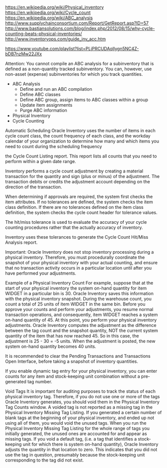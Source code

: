 https://en.wikipedia.org/wiki/Physical_inventory
https://en.wikipedia.org/wiki/Cycle_count
https://en.wikipedia.org/wiki/ABC_analysis
http://www.supplychainconsortium.com/Report/GetReport.asp?ID=57
http://www.bastiansolutions.com/blog/index.php/2012/08/15/why-cycle-counting-beats-physical-inventories/
http://www.inventoryops.com/guide_inv_acc.htm

https://www.youtube.com/playlist?list=PLjPRCUDAqllygn5NC4Z-bDB7nzMw22JXx


Attention: You cannot compile an ABC analysis for a subinventory that is defined as a non-quantity tracked subinventory. You can, however, use non-asset (expense) subinventories for which you track quantities.


- ABC Analysis
	- Define and run an ABC compilation
	- Define ABC classes
	- Define ABC group, assign items to ABC classes within a group
	- Update item assignments
	- Purge ABC information
- Physical Inventory
- Cycle Counting



Automatic Scheduling
Oracle Inventory uses the number of items in each cycle count class, the count
frequency of each class, and the workday calendar of your organization to determine
how many and which items you need to count during the scheduling frequency


the Cycle Count
Listing report. This report lists all counts that you need to perform within a given date
range.

Inventory performs a cycle count adjustment by creating a material transaction for
the quantity and sign (plus or minus) of the adjustment. The transaction debits or
credits the adjustment account depending on the direction of the transaction.


When determining if approvals are required, the system first checks the item attributes.
If no tolerances are defined, the system checks the item class definition. If there are no
tolerances defined on the item class definition, the system checks the cycle count header
for tolerance values.

The hit/miss tolerance is used to
evaluate the accuracy of your cycle counting procedures rather that the actually
accuracy of inventory.

Inventory uses these tolerances to generate the Cycle Count Hit/Miss Analysis report.


Important: Oracle Inventory does not stop inventory processing during
a physical inventory. Therefore, you must procedurally coordinate the
snapshot of your physical inventory with your actual counting, and
ensure that no transaction activity occurs in a particular location until
after you have performed your adjustments.


Example of a Physical Inventory Count
For example, suppose that at the start of your physical inventory the system on-hand
quantity for item WIDGET in a particular bin is 30. Oracle Inventory saves this
information with the physical inventory snapshot. During the warehouse count, you
count a total of 25 units of item WIDGET in the same bin. Before you approve your
counts and perform your adjustments, you resume normal transaction operations, and
consequently, item WIDGET reaches a system on-hand quantity of 45. At this point, you
perform your physical inventory adjustments. Oracle Inventory computes the
adjustment as the difference between the tag count and the snapshot quantity, NOT the
current system quantity of the item that has now reached 45. So in this case, the
adjustment is 25 - 30 = -5 units. When the adjustment is posted, the new system on-hand
quantity becomes 40 units.

It is recommended to clear the Pending Transactions and Transactions Open
Interface, before taking a snapshot of inventory quantities.


If you enable dynamic tag entry for your physical inventory, you can enter counts for
any item and stock-keeping unit combination without a pre-generated tag number.



Void Tags
It is important for auditing purposes to track the status of each physical inventory tag.
Therefore, if you do not use one or more of the tags Oracle Inventory generates, you
should void them in the Physical Inventory Tag Counts window. A voided tag is not
reported as a missing tag in the Physical Inventory Missing Tag Listing.
If you generated a certain number of blank tags at the beginning of your physical
inventory, and ended up not using all of them, you would void the unused tags. When
you run the Physical Inventory Missing Tag Listing for the whole range of tags you
initially generated, the unused ones are accounted for and appear as missing tags.
If you void a default tag, (i.e. a tag that identifies a stock-keeping unit for which there is
system on-hand quantity), Oracle Inventory adjusts the quantity in that location to zero.
This indicates that you did not use the tag in question, presumably because the
stock-keeping unit corresponding to the tag did not exist.